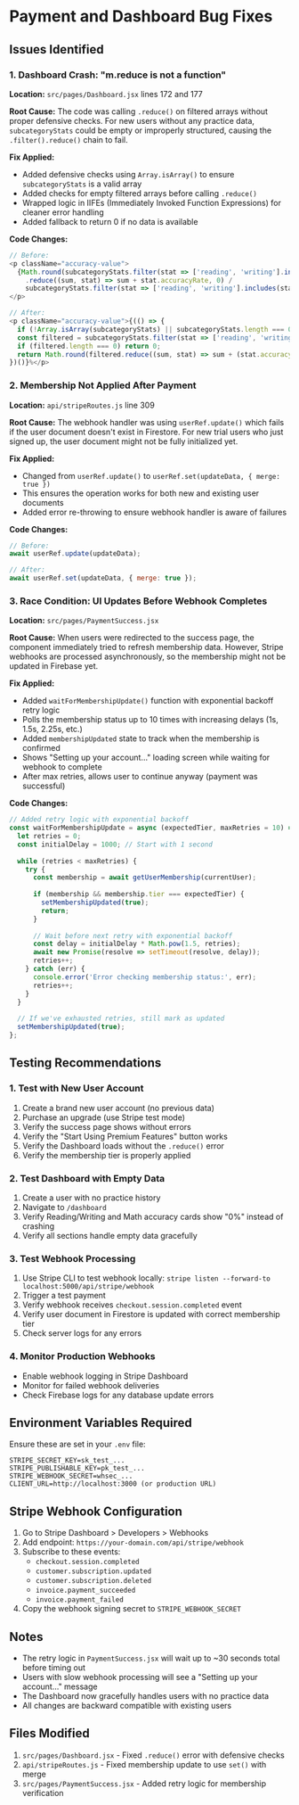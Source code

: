 # Payment and Dashboard Bug Fixes

## Issues Identified

### 1. Dashboard Crash: "m.reduce is not a function"
**Location:** `src/pages/Dashboard.jsx` lines 172 and 177

**Root Cause:** 
The code was calling `.reduce()` on filtered arrays without proper defensive checks. For new users without any practice data, `subcategoryStats` could be empty or improperly structured, causing the `.filter().reduce()` chain to fail.

**Fix Applied:**
- Added defensive checks using `Array.isArray()` to ensure `subcategoryStats` is a valid array
- Added checks for empty filtered arrays before calling `.reduce()`
- Wrapped logic in IIFEs (Immediately Invoked Function Expressions) for cleaner error handling
- Added fallback to return 0 if no data is available

**Code Changes:**
```javascript
// Before:
<p className="accuracy-value">
  {Math.round(subcategoryStats.filter(stat => ['reading', 'writing'].includes(stat.section))
    .reduce((sum, stat) => sum + stat.accuracyRate, 0) / 
    subcategoryStats.filter(stat => ['reading', 'writing'].includes(stat.section)).length || 0)}%
</p>

// After:
<p className="accuracy-value">{(() => {
  if (!Array.isArray(subcategoryStats) || subcategoryStats.length === 0) return 0;
  const filtered = subcategoryStats.filter(stat => ['reading', 'writing'].includes(stat.section));
  if (filtered.length === 0) return 0;
  return Math.round(filtered.reduce((sum, stat) => sum + (stat.accuracyRate || 0), 0) / filtered.length);
})()}%</p>
```

### 2. Membership Not Applied After Payment
**Location:** `api/stripeRoutes.js` line 309

**Root Cause:**
The webhook handler was using `userRef.update()` which fails if the user document doesn't exist in Firestore. For new trial users who just signed up, the user document might not be fully initialized yet.

**Fix Applied:**
- Changed from `userRef.update()` to `userRef.set(updateData, { merge: true })`
- This ensures the operation works for both new and existing user documents
- Added error re-throwing to ensure webhook handler is aware of failures

**Code Changes:**
```javascript
// Before:
await userRef.update(updateData);

// After:
await userRef.set(updateData, { merge: true });
```

### 3. Race Condition: UI Updates Before Webhook Completes
**Location:** `src/pages/PaymentSuccess.jsx`

**Root Cause:**
When users were redirected to the success page, the component immediately tried to refresh membership data. However, Stripe webhooks are processed asynchronously, so the membership might not be updated in Firebase yet.

**Fix Applied:**
- Added `waitForMembershipUpdate()` function with exponential backoff retry logic
- Polls the membership status up to 10 times with increasing delays (1s, 1.5s, 2.25s, etc.)
- Added `membershipUpdated` state to track when the membership is confirmed
- Shows "Setting up your account..." loading screen while waiting for webhook to complete
- After max retries, allows user to continue anyway (payment was successful)

**Code Changes:**
```javascript
// Added retry logic with exponential backoff
const waitForMembershipUpdate = async (expectedTier, maxRetries = 10) => {
  let retries = 0;
  const initialDelay = 1000; // Start with 1 second
  
  while (retries < maxRetries) {
    try {
      const membership = await getUserMembership(currentUser);
      
      if (membership && membership.tier === expectedTier) {
        setMembershipUpdated(true);
        return;
      }
      
      // Wait before next retry with exponential backoff
      const delay = initialDelay * Math.pow(1.5, retries);
      await new Promise(resolve => setTimeout(resolve, delay));
      retries++;
    } catch (err) {
      console.error('Error checking membership status:', err);
      retries++;
    }
  }
  
  // If we've exhausted retries, still mark as updated
  setMembershipUpdated(true);
};
```

## Testing Recommendations

### 1. Test with New User Account
1. Create a brand new user account (no previous data)
2. Purchase an upgrade (use Stripe test mode)
3. Verify the success page shows without errors
4. Verify the "Start Using Premium Features" button works
5. Verify the Dashboard loads without the `.reduce()` error
6. Verify the membership tier is properly applied

### 2. Test Dashboard with Empty Data
1. Create a user with no practice history
2. Navigate to `/dashboard`
3. Verify Reading/Writing and Math accuracy cards show "0%" instead of crashing
4. Verify all sections handle empty data gracefully

### 3. Test Webhook Processing
1. Use Stripe CLI to test webhook locally: `stripe listen --forward-to localhost:5000/api/stripe/webhook`
2. Trigger a test payment
3. Verify webhook receives `checkout.session.completed` event
4. Verify user document in Firestore is updated with correct membership tier
5. Check server logs for any errors

### 4. Monitor Production Webhooks
- Enable webhook logging in Stripe Dashboard
- Monitor for failed webhook deliveries
- Check Firebase logs for any database update errors

## Environment Variables Required

Ensure these are set in your `.env` file:
```
STRIPE_SECRET_KEY=sk_test_...
STRIPE_PUBLISHABLE_KEY=pk_test_...
STRIPE_WEBHOOK_SECRET=whsec_...
CLIENT_URL=http://localhost:3000 (or production URL)
```

## Stripe Webhook Configuration

1. Go to Stripe Dashboard > Developers > Webhooks
2. Add endpoint: `https://your-domain.com/api/stripe/webhook`
3. Subscribe to these events:
   - `checkout.session.completed`
   - `customer.subscription.updated`
   - `customer.subscription.deleted`
   - `invoice.payment_succeeded`
   - `invoice.payment_failed`
4. Copy the webhook signing secret to `STRIPE_WEBHOOK_SECRET`

## Notes

- The retry logic in `PaymentSuccess.jsx` will wait up to ~30 seconds total before timing out
- Users with slow webhook processing will see a "Setting up your account..." message
- The Dashboard now gracefully handles users with no practice data
- All changes are backward compatible with existing users

## Files Modified

1. `src/pages/Dashboard.jsx` - Fixed `.reduce()` error with defensive checks
2. `api/stripeRoutes.js` - Fixed membership update to use `set()` with merge
3. `src/pages/PaymentSuccess.jsx` - Added retry logic for membership verification

